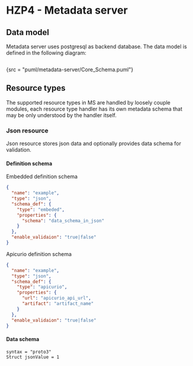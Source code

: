 # HZP4 - Metadata server

## Data model

Metadata server uses postgresql as backend database. The data model is defined in the following diagram:

```plantuml
```
{src = "puml/metadata-server/Core_Schema.puml"}

## Resource types

The supported resource types in MS are handled by loosely couple modules,
each resource type handler has its own metadata schema that may be only understood 
by the handler itself.

### Json resource

Json resource stores json data and optionally provides data schema for validation.

#### Definition schema

Embedded definition schema

```json
{
  "name": "example",
  "type": "json",
  "schema_def": {
    "type": "embeded",
    "properties": {
      "schema": "data_schema_in_json"
    }
  },
  "enable_validaion": "true|false"
}
```

Apicurio definition schema

```json
{
  "name": "example",
  "type": "json",
  "schema_def": {
    "type": "apicurio",
    "properties": {
      "url": "apicurio_api_url",
      "artifact": "artifact_name"
    }
  },
  "enable_validaion": "true|false"
}
```

#### Data schema

```textmate
syntax = "proto3"
Struct jsonValue = 1
```





























